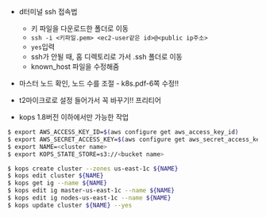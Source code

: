 - d터미널 ssh 접속법
  - 키 파일을 다운로드한 폴더로 이동
  - `ssh -i <키파일.pem> <ec2-user같은 id>@<public ip주소>`
  - `yes`입력
  - ssh가 안될 때, 홈 디렉토리로 가서 .ssh 폴더로 이동
  - known_host 파일을 수정해줌



- 마스터 노드 확인, 노드 수를 조절 - k8s.pdf-6쪽 수정!!
- t2마이크로로 설정 들어가서 꼭 바꾸기!! 프리티어
- kops 1.8버전 이하에서만 가능한 작업

```bash
$ export AWS_ACCESS_KEY_ID=$(aws configure get aws_access_key_id)
$ export AWS_SECRET_ACCESS_KEY=$(aws configure get aws_secret_access_key)
$ export NAME=<cluster name>
$ export KOPS_STATE_STORE=s3://<bucket name>

$ kops create cluster --zones us-east-1c ${NAME}
$ kops edit cluster ${NAME}
$ kops get ig --name ${NAME}
$ kops edit ig master-us-east-1c --name ${NAME} 
$ kops edit ig nodes-us-east-1c --name ${NAME}
$ kops update cluster ${NAME} --yes
```

